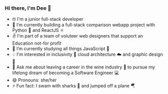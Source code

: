 ### Hi there, I'm Dee 👋

- 🤓 I'm a junior full-stack developer 
- 🔭 I’m currently building a full-stack comparison webapp project with Python 🐍 and ReactJS ⚛️
- ✌️ I'm part of a team of voluteer web designers that support an Education not-for profit
- 🌱 I’m currently studying all things JavaScript 📜
- 💡 I'm interested in inclusivity 🤗 cloud architecture ☁️ and graphic design 🎨
- 💬 Ask me about leaving a career in the wine industry 🍷 to pursue my lifelong dream of becoming a Software Engineer 💻
- 😄 Pronouns: she/her
- ⚡ Fun fact: I swam with sharks 🦈 and jumped off a plane 🪂
